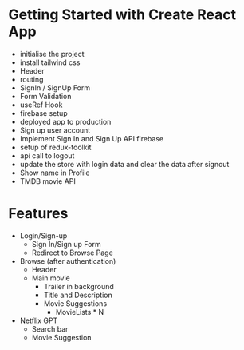 # Getting Started with Create React App

- initialise the project
- install tailwind css
- Header
- routing
- SignIn / SignUp Form
- Form Validation
- useRef Hook
- firebase setup
- deployed app to production
- Sign up user account
- Implement Sign In and Sign Up API firebase
- setup of redux-toolkit
- api call to logout
- update the store with login data and clear the data after signout
- Show name in Profile
- TMDB movie API

# Features

- Login/Sign-up
  - Sign In/Sign up Form
  - Redirect to Browse Page
- Browse (after authentication)
  - Header
  - Main movie
    - Trailer in background
    - Title and Description
    - Movie Suggestions
      - MovieLists \* N
- Netflix GPT
  - Search bar
  - Movie Suggestion
